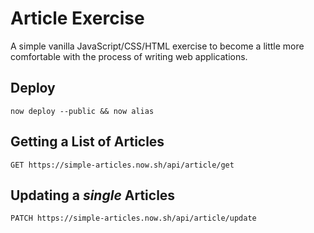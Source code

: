 # Article Exercise

A simple vanilla JavaScript/CSS/HTML exercise to become a little more comfortable with the process of writing web applications.

## Deploy

```
now deploy --public && now alias
```

## Getting a List of Articles

```
GET https://simple-articles.now.sh/api/article/get
```

## Updating a _single_ Articles

```
PATCH https://simple-articles.now.sh/api/article/update
```

